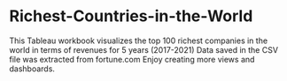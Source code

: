 # Richest-Countries-in-the-World
This Tableau workbook visualizes the top 100 richest companies in the world in terms of revenues for 5 years (2017-2021)
Data saved in the CSV file was extracted from fortune.com
Enjoy creating more views and dashboards.
